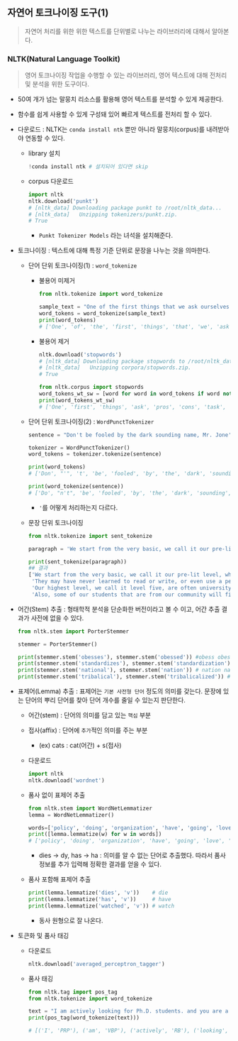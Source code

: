 ## 자연어 토크나이징 도구(1)

> 자연어 처리를 위한 위한 텍스트를 단위별로 나누는 라이브러리에 대해서 알아본다.

### 

### NLTK(Natural Language Toolkit)

> 영어 토크나이징 작업을 수행할 수 있는 라이브러리, 영어 텍스트에 대해 전처리 및 분석을 위한 도구이다.



* 50여 개가 넘는 말뭉치 리소스를 활용해 영어 텍스트를 분석할 수 있게 제공한다.

  

* 함수를 쉽게 사용할 수 있게 구성돼 있어 빠르게 텍스트를 전처리 할 수 있다.



* 다운로드 : NLTK는 `conda install ntk` 뿐만 아니라 말뭉치(corpus)를 내려받아야 연동할 수 있다.

  * library 설치

    ```python
    !conda install ntk # 설치되어 있다면 skip
    ```

  * corpus 다운로드

    ```python
    import nltk
    nltk.download('punkt')
    # [nltk_data] Downloading package punkt to /root/nltk_data...
    # [nltk_data]   Unzipping tokenizers/punkt.zip.
    # True
    ```

    *  `Punkt Tokenizer Models` 라는 녀석을 설치해준다.

  

* 토크나이징 : 텍스트에 대해 특정 기준 단위로 문장을 나누는 것을 의마한다.

  * 단어 단위 토크나이징(1) : `word_tokenize`

    * 불용어 미제거

      ```python
      from nltk.tokenize import word_tokenize
      
      sample_text = "One of the first things that we ask ourselves is what are the pros and cons of any task we perform."
      word_tokens = word_tokenize(sample_text)
      print(word_tokens)
      # ['One', 'of', 'the', 'first', 'things', 'that', 'we', 'ask', 'ourselves', 'is', 'what', 'are', 'the', 'pros', 'and', 'cons', 'of', 'any', 'task', 'we', 'perform', '.']
      ```

    * 불용어 제거

      ```python
      nltk.download('stopwords')
      # [nltk_data] Downloading package stopwords to /root/nltk_data...
      # [nltk_data]   Unzipping corpora/stopwords.zip.
      # True
      ```

      ```python
      from nltk.corpus import stopwords
      word_tokens_wt_sw = [word for word in word_tokens if word not in stopwords.words('english')]
      print(word_tokens_wt_sw)
      # ['One', 'first', 'things', 'ask', 'pros', 'cons', 'task', 'perform', '.']
      ```

  * 단어 단위 토크나이징(2) : `WordPunctTokenizer`

    ```python
    sentence = "Don't be fooled by the dark sounding name, Mr. Jone's Orphanage is as cheery as cheery goes for a pastry shop."
    
    tokenizer = WordPunctTokenizer()
    word_tokens = tokenizer.tokenize(sentence)
    
    print(word_tokens)
    # ['Don', "'", 't', 'be', 'fooled', 'by', 'the', 'dark', 'sounding', 'name', ',', 'Mr', '.', 'Jone', "'", 's', 'Orphanage', 'is', 'as', 'cheery', 'as', 'cheery', 'goes', 'for', 'a', 'pastry', 'shop', '.']
    
    print(word_tokenize(sentence))
    # ['Do', "n't", 'be', 'fooled', 'by', 'the', 'dark', 'sounding', 'name', ',', 'Mr.', 'Jone', "'s", 'Orphanage', 'is', 'as', 'cheery', 'as', 'cheery', 'goes', 'for', 'a', 'pastry', 'shop', '.']
    
    ```

    * `'`를 어떻게 처리하는지 다르다.

  * 문장 단위 토크나이징

     ```python
     from nltk.tokenize import sent_tokenize
     
     paragraph = 'We start from the very basic, we call it our pre-lit level, where students have not had experience with education in their own countries. They may have never learned to read or write, or even use a pencil sometimes. Our highest level, we call it level five, are often university students, they go to Utah State University, they might be graduate instructors or the spouses of professors, and they will be here to practice more English during the evening while they are at the university during the day. Also, some of our students that are from our community will finish level five and then move on to Bridgerline classes,'
     
     print(sent_tokenize(paragraph))
     ## 결과
     ['We start from the very basic, we call it our pre-lit level, where students have not had experience with education in their own countries.',
      'They may have never learned to read or write, or even use a pencil sometimes.',
      'Our highest level, we call it level five, are often university students, they go to Utah State University, they might be graduate instructors or the spouses of professors, and they will be here to practice more English during the evening while they are at the university during the day.',
      'Also, some of our students that are from our community will finish level five and then move on to Bridgerline classes,']
     ```

  

* 어간(Stem) 추출 : 형태학적 분석을 단순화한 버전이라고 볼 수 이고, 어간 추출 결과가 사전에 없을 수 있다.

  ```python
  from nltk.stem import PorterStemmer
  
  stemmer = PorterStemmer()
  
  print(stemmer.stem('obesses'), stemmer.stem('obessed')) #obess obess
  print(stemmer.stem('standardizes'), stemmer.stem('standardization')) # standard standard
  print(stemmer.stem('national'), stemmer.stem('nation')) # nation nation
  print(stemmer.stem('tribalical'), stemmer.stem('tribalicalized')) # tribal tribalic
  ```

* 표제어(Lemma) 추출 : 표제어는 `기본 사전형 단어` 정도의 의미를 갖는다. 문장에 있는 단어의 뿌리 단어를 찾아 단어 개수를 줄일 수 있는지 판단한다.

  * 어간(stem) : 단어의 의미를 담고 있는 `핵심` 부분
  * 접사(affix) : 단어에 `추가`적인 의미를 주는 부분
    * (ex) cats : cat(어간) + s(접사)

  * 다운로드

    ```python
    import nltk
    nltk.download('wordnet')
    ```

  * 품사 없이 표제어 추출

    ```python
    from nltk.stem import WordNetLemmatizer
    lemma = WordNetLemmatizer()
    
    words=['policy', 'doing', 'organization', 'have', 'going', 'love', 'lives', 'fly', 'dies', 'watched', 'has', 'starting']
    print([lemma.lemmatize(w) for w in words])
    # ['policy', 'doing', 'organization', 'have', 'going', 'love', 'life', 'fly', 'dy', 'watched', 'ha', 'starting']
    ```

    * dies → dy, has → ha : 의미를 알 수 없는 단어로 추출했다. 따라서 품사 정보를 추가 입력해 정확한 결과를 얻을 수 있다.

  * 품사 포함해 표제어 추출

    ```python
    print(lemma.lemmatize('dies', 'v'))    # die
    print(lemma.lemmatize('has', 'v'))     # have
    print(lemma.lemmatize('watched', 'v')) # watch
    ```

    * 동사 원형으로 잘 나온다.

* 토큰화 및 품사 태깅

  * 다운로드

    ```python
    nltk.download('averaged_perceptron_tagger')
    ```

  * 품사 태깅

    ```python
    from nltk.tag import pos_tag
    from nltk.tokenize import word_tokenize
    
    text = "I am actively looking for Ph.D. students. and you are a Ph.D. student."
    print(pos_tag(word_tokenize(text)))
    
    # [('I', 'PRP'), ('am', 'VBP'), ('actively', 'RB'), ('looking', 'VBG'), ('for', 'IN'), ('Ph.D.', 'NNP'), ('students', 'NNS'), ('.', '.'), ('and', 'CC'), ('you', 'PRP'), ('are', 'VBP'), ('a', 'DT'), ('Ph.D.', 'NNP'), ('student', 'NN'), ('.', '.')]
    
    ```

    

  

  
